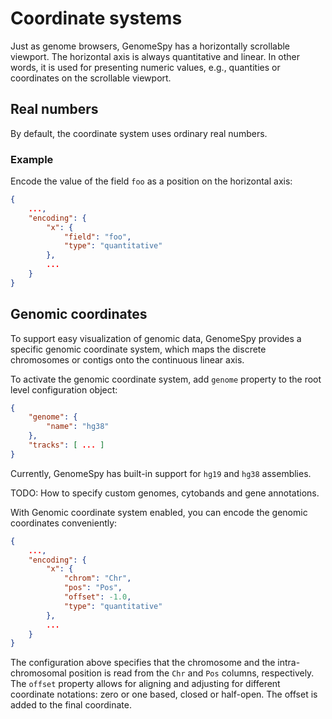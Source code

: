 # Coordinate systems

Just as genome browsers, GenomeSpy has a horizontally scrollable viewport.
The horizontal axis is always quantitative and linear. In other words, it
is used for presenting numeric values, e.g., quantities or coordinates on the
scrollable viewport.

## Real numbers

By default, the coordinate system uses ordinary real numbers.

### Example

Encode the value of the field `foo` as a position on the horizontal axis:

```json
{
    ...,
    "encoding": {
        "x": {
            "field": "foo",
            "type": "quantitative"
        },
        ...
    }
}
```

## Genomic coordinates

To support easy visualization of genomic data, GenomeSpy provides a specific
genomic coordinate system, which maps the discrete chromosomes or contigs
onto the continuous linear axis.

To activate the genomic coordinate system, add `genome` property to the
root level configuration object:

```json
{
    "genome": {
        "name": "hg38"
    },
    "tracks": [ ... ]
}
```

Currently, GenomeSpy has built-in support for `hg19` and `hg38` assemblies.

TODO: How to specify custom genomes, cytobands and gene annotations.

With Genomic coordinate system enabled, you can encode the genomic coordinates
conveniently:

```json
{
    ...,
    "encoding": {
        "x": {
            "chrom": "Chr",
            "pos": "Pos",
            "offset": -1.0,
            "type": "quantitative"
        },
        ...
    }
}
```

The configuration above specifies that the chromosome and the
intra-chromosomal position is read from the `Chr` and `Pos` columns,
respectively. The `offset` property allows for aligning and adjusting for
different coordinate notations: zero or one based, closed or half-open.
The offset is added to the final coordinate.
